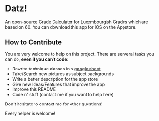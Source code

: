 # Datz!
An open-source Grade Calculator for Luxembourgish Grades which are based on 60.
You can download this app for iOS on the Appstore.

## How to Contribute
You are very welcome to help on this project. There are serveral tasks you can do, **even if you can't code**:
- Rewrite technique classes in a [google sheet](https://docs.google.com/spreadsheets/d/1_bjoGzVaFy8XgOoz9mldlm5kqt3VKw-_l5aDw5iqao4/edit?usp=drive_web&ouid=117711547404322957262) 
- Take/Search new pictures as subject backgrounds
- Write a better description for the app store
- Give new Ideas/Features that improve the app  
- Improve this README
- Code n' stuff (contact me if you want to help here)

Don't hesitate to contact me for other questions!

Every helper is welcome!
